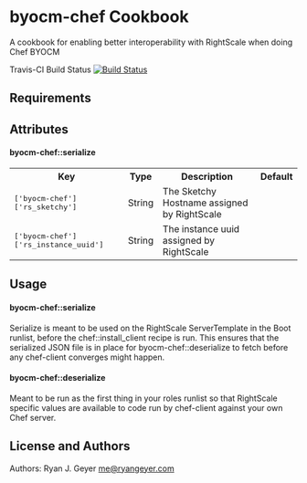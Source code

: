 byocm-chef Cookbook
===================

A cookbook for enabling better interoperability with RightScale when doing Chef
BYOCM

Travis-CI Build Status [![Build Status](https://travis-ci.org/rgeyer-rs-cookbooks/byocm-chef.png)](https://travis-ci.org/rgeyer-rs-cookbooks/byocm-chef)

Requirements
------------

Attributes
----------
#### byocm-chef::serialize
<table>
  <tr>
    <th>Key</th>
    <th>Type</th>
    <th>Description</th>
    <th>Default</th>
  </tr>
  <tr>
    <td><tt>['byocm-chef']['rs_sketchy']</tt></td>
    <td>String</td>
    <td>The Sketchy Hostname assigned by RightScale</td>
    <td></td>
  </tr>
  <tr>
    <td><tt>['byocm-chef']['rs_instance_uuid']</tt></td>
    <td>String</td>
    <td>The instance uuid assigned by RightScale</td>
    <td></td>
  </tr>
</table>

Usage
-----
#### byocm-chef::serialize

Serialize is meant to be used on the RightScale ServerTemplate in the Boot
runlist, before the chef::install_client recipe is run.  This ensures that the
serialized JSON file is in place for byocm-chef::deserialize to fetch before
any chef-client converges might happen.

#### byocm-chef::deserialize

Meant to be run as the first thing in your roles runlist so that RightScale
specific values are available to code run by chef-client against your own
Chef server.

License and Authors
-------------------
Authors: Ryan J. Geyer <me@ryangeyer.com>
